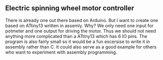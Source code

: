 Electric spinning wheel motor controller
----------------------------------------
There is already one out there based on Arduino. But I want to create one based on ATtiny13 written in assemly. Why? We only need one input for potmeter and one output for driving the motor. Thus we should not need anything more complicated than a ATtiny13 which has 6 IO pins. The program is also fairly small so it would be a fun excersise to write it in assembly rather than C. It could also serve as a good example for others who want to experiment with assembly programming.



[motodriver]: http://www.electrokit.com/motordrivare-l298-dubbel-hbrygga.49762 "Dual  full-bridge motor driver"
[electrokit]: http://www.electrokit.com "Electro:kit"
[botdino]: http://www.lynxmotion.com/c-153-botboarduino.aspx
[botdinobuy]: http://www.electrokit.com/en/botboarduino.50217
[lynx]: http://www.lynxmotion.com